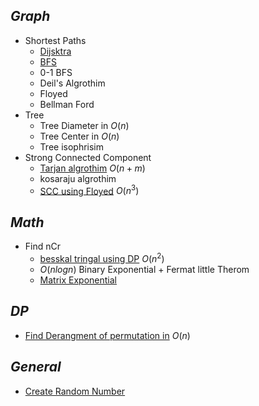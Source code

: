 
## _Graph_
- Shortest Paths
	- [Dijsktra](dijkstra.cpp)
	- [BFS](BFS.cpp)
	- 0-1 BFS
	- Deil's Algrothim
	- Floyed
	- Bellman Ford
- Tree
	- Tree Diameter in $O(n)$
	- Tree Center in $O(n)$
	- Tree isophrisim
- Strong Connected Component
	- [Tarjan algrothim](tarjan.cpp) $O(n+m)$
	- kosaraju algrothim
	- [SCC using Floyed](SCC_Floyed.cpp) $O(n^3)$
## _Math_
- Find nCr
	- [besskal tringal using DP](nCr_DP.cpp) $O(n^2)$
	- $O(nlogn)$ Binary Exponential + Fermat little Therom
	- [Matrix Exponential](Matrix_Exponential.cpp)

## _DP_
- [Find Derangment of permutation in](derangement.cpp) $O(n)$
## _General_
- [Create Random Number](random.cpp)
